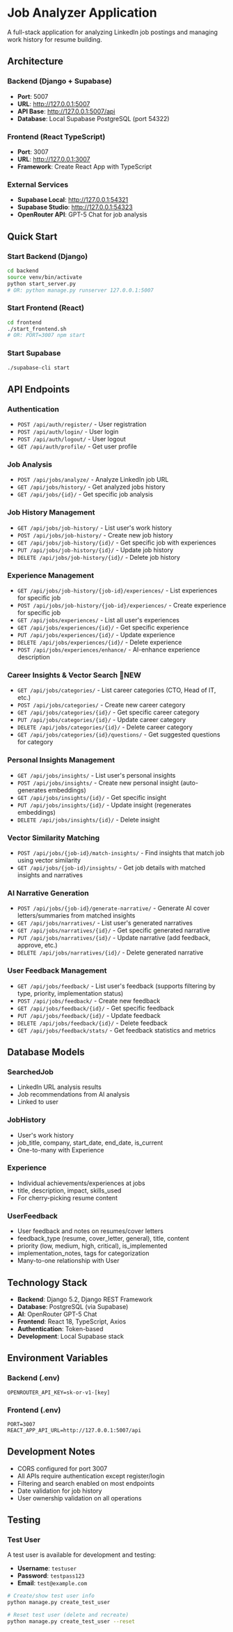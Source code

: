 # Job Analyzer Application

A full-stack application for analyzing LinkedIn job postings and managing work history for resume building.

## Architecture

### Backend (Django + Supabase)
- **Port**: 5007
- **URL**: http://127.0.0.1:5007
- **API Base**: http://127.0.0.1:5007/api
- **Database**: Local Supabase PostgreSQL (port 54322)

### Frontend (React TypeScript)
- **Port**: 3007  
- **URL**: http://127.0.0.1:3007
- **Framework**: Create React App with TypeScript

### External Services
- **Supabase Local**: http://127.0.0.1:54321
- **Supabase Studio**: http://127.0.0.1:54323
- **OpenRouter API**: GPT-5 Chat for job analysis

## Quick Start

### Start Backend (Django)
```bash
cd backend
source venv/bin/activate
python start_server.py
# OR: python manage.py runserver 127.0.0.1:5007
```

### Start Frontend (React)
```bash
cd frontend
./start_frontend.sh
# OR: PORT=3007 npm start
```

### Start Supabase
```bash
./supabase-cli start
```

## API Endpoints

### Authentication
- `POST /api/auth/register/` - User registration
- `POST /api/auth/login/` - User login
- `POST /api/auth/logout/` - User logout
- `GET /api/auth/profile/` - Get user profile

### Job Analysis
- `POST /api/jobs/analyze/` - Analyze LinkedIn job URL
- `GET /api/jobs/history/` - Get analyzed jobs history
- `GET /api/jobs/{id}/` - Get specific job analysis

### Job History Management
- `GET /api/jobs/job-history/` - List user's work history
- `POST /api/jobs/job-history/` - Create new job history
- `GET /api/jobs/job-history/{id}/` - Get specific job with experiences
- `PUT /api/jobs/job-history/{id}/` - Update job history
- `DELETE /api/jobs/job-history/{id}/` - Delete job history

### Experience Management
- `GET /api/jobs/job-history/{job-id}/experiences/` - List experiences for specific job
- `POST /api/jobs/job-history/{job-id}/experiences/` - Create experience for specific job
- `GET /api/jobs/experiences/` - List all user's experiences
- `GET /api/jobs/experiences/{id}/` - Get specific experience
- `PUT /api/jobs/experiences/{id}/` - Update experience
- `DELETE /api/jobs/experiences/{id}/` - Delete experience
- `POST /api/jobs/experiences/enhance/` - AI-enhance experience description

### Career Insights & Vector Search 🚀NEW
- `GET /api/jobs/categories/` - List career categories (CTO, Head of IT, etc.)
- `POST /api/jobs/categories/` - Create new career category
- `GET /api/jobs/categories/{id}/` - Get specific career category
- `PUT /api/jobs/categories/{id}/` - Update career category
- `DELETE /api/jobs/categories/{id}/` - Delete career category
- `GET /api/jobs/categories/{id}/questions/` - Get suggested questions for category

### Personal Insights Management
- `GET /api/jobs/insights/` - List user's personal insights
- `POST /api/jobs/insights/` - Create new personal insight (auto-generates embeddings)
- `GET /api/jobs/insights/{id}/` - Get specific insight
- `PUT /api/jobs/insights/{id}/` - Update insight (regenerates embeddings)
- `DELETE /api/jobs/insights/{id}/` - Delete insight

### Vector Similarity Matching
- `POST /api/jobs/{job-id}/match-insights/` - Find insights that match job using vector similarity
- `GET /api/jobs/{job-id}/insights/` - Get job details with matched insights and narratives

### AI Narrative Generation
- `POST /api/jobs/{job-id}/generate-narrative/` - Generate AI cover letters/summaries from matched insights
- `GET /api/jobs/narratives/` - List user's generated narratives
- `GET /api/jobs/narratives/{id}/` - Get specific generated narrative
- `PUT /api/jobs/narratives/{id}/` - Update narrative (add feedback, approve, etc.)
- `DELETE /api/jobs/narratives/{id}/` - Delete generated narrative

### User Feedback Management
- `GET /api/jobs/feedback/` - List user's feedback (supports filtering by type, priority, implementation status)
- `POST /api/jobs/feedback/` - Create new feedback
- `GET /api/jobs/feedback/{id}/` - Get specific feedback
- `PUT /api/jobs/feedback/{id}/` - Update feedback
- `DELETE /api/jobs/feedback/{id}/` - Delete feedback
- `GET /api/jobs/feedback/stats/` - Get feedback statistics and metrics

## Database Models

### SearchedJob
- LinkedIn URL analysis results
- Job recommendations from AI analysis
- Linked to user

### JobHistory
- User's work history
- job_title, company, start_date, end_date, is_current
- One-to-many with Experience

### Experience  
- Individual achievements/experiences at jobs
- title, description, impact, skills_used
- For cherry-picking resume content

### UserFeedback
- User feedback and notes on resumes/cover letters
- feedback_type (resume, cover_letter, general), title, content
- priority (low, medium, high, critical), is_implemented
- implementation_notes, tags for categorization
- Many-to-one relationship with User

## Technology Stack

- **Backend**: Django 5.2, Django REST Framework
- **Database**: PostgreSQL (via Supabase)
- **AI**: OpenRouter GPT-5 Chat
- **Frontend**: React 18, TypeScript, Axios
- **Authentication**: Token-based
- **Development**: Local Supabase stack

## Environment Variables

### Backend (.env)
```
OPENROUTER_API_KEY=sk-or-v1-[key]
```

### Frontend (.env)
```
PORT=3007
REACT_APP_API_URL=http://127.0.0.1:5007/api
```

## Development Notes

- CORS configured for port 3007
- All APIs require authentication except register/login
- Filtering and search enabled on most endpoints
- Date validation for job history
- User ownership validation on all operations

## Testing

### Test User
A test user is available for development and testing:
- **Username**: `testuser`
- **Password**: `testpass123`
- **Email**: `test@example.com`

```bash
# Create/show test user info
python manage.py create_test_user

# Reset test user (delete and recreate)
python manage.py create_test_user --reset
```